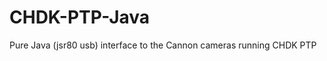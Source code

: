 CHDK-PTP-Java
=============

Pure Java (jsr80 usb) interface to the Cannon cameras running CHDK PTP

